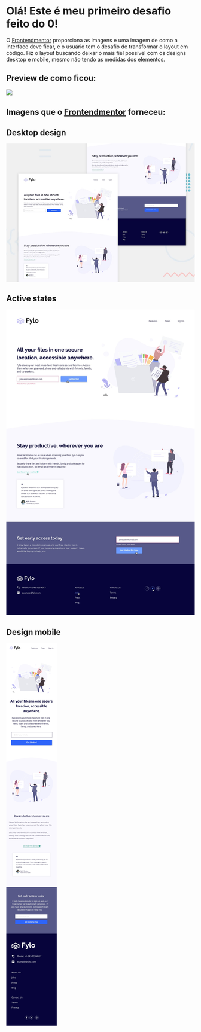 # Olá! Este é meu primeiro desafio feito do 0!

O <a href="www.frontendmentor.io">Frontendmentor</a> proporciona as imagens e uma imagem de como a interface deve ficar, e o usuário tem o desafio de transformar o layout em código.
Fiz o layout buscando deixar o mais fiél possível com os designs desktop e mobile, mesmo não tendo as medidas dos elementos.

## Preview de como ficou:
<img src="/fylo.gif">

## Imagens que o <a href="www.frontendmentor.io">Frontendmentor</a> forneceu:

## Desktop design
<img width="800" src="design/desktop-preview.jpg">

## Active states
<img width="800" src="design/active-states.jpg">

## Design mobile
<img src="design/mobile-design.jpg">
